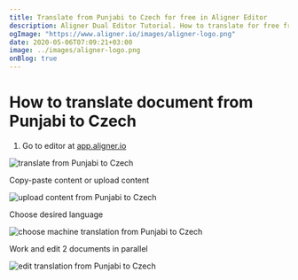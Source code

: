 ```yaml
---
title: Translate from Punjabi to Czech for free in Aligner Editor
description: Aligner Dual Editor Tutorial. How to translate for free from Punjabi to Czech. Aligner is multilingual document management platform. 
ogImage: "https://www.aligner.io/images/aligner-logo.png"
date: 2020-05-06T07:09:21+03:00
image: ../images/aligner-logo.png
onBlog: true
---
```


# How to translate document from Punjabi to Czech

1. Go to editor at [app.aligner.io](https://app.aligner.io "Aligner App web page")

![translate from Punjabi to Czech](../aligner-blank-editor.png "translate from Punjabi to Czech")

Copy-paste content or upload content

![upload content from Punjabi to Czech](../aligner-uploaded-document.png "upload content from Punjabi to Czech")

Choose desired language

![choose machine translation from Punjabi to Czech](../aligner-language-dropdown.png "choose machine translation from Punjabi to Czech")

Work and edit 2 documents in parallel

![edit translation from Punjabi to Czech](../aligner-double-sitded-editor.png "edit translation from Punjabi to Czech")

